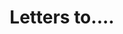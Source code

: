 ---
title: Letters to....
redirect_to: https://forms.gle/5MFx756ENHXxEd8f6
redirect_from: 
  - /APGrad-Letters
  - /apgrad-letters
---